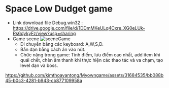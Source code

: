 # Space Low Dudget game
- Link download file Debug.win32 : https://drive.google.com/file/d/1DDmMKeULq4Cxre_XG0eLUk-Rs6dykyFz/view?usp=sharing
- Game scene
![sceneGame](https://user-images.githubusercontent.com/31684535/188799571-9b4bc94b-2202-4098-bddc-3ab5aa3e9c58.png)
  + Di chuyển bằng các keyboard: A,W,S,D.
  + Bắn đạn bằng cách ấn vào nút.
  + Chức năng trong game: Tính điểm, lưu điểm cao nhất, add item khi quái chết, chèn âm thanh khi thực hiện các thao tác và va chạm, tạo level đạn và boss.


https://github.com/kimthoavantong/Myowngame/assets/31684535/bb088b45-b0c3-4281-b943-cb877109958a


